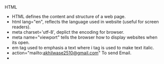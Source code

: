 HTML

- HTML defines the content and structure of a web page.
- html lang="en", reflects the language used in website (useful for screen readers).
- meta charset='utf-8', deplict the encoding for browser.
- meta name="viewport" tells the browser how to display websites when its open.
- em tag used to emphasis a text where i tag is used to make text italic.
- action="mailto:akhilwase2510@gmail.com" To send Email.
-
